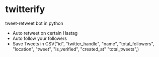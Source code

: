 # twitterify

tweet-retweet bot in python

- Auto retweet on certain Hastag
- Auto follow your followers
- Save Tweets in CSV("id", "twitter_handle", "name", "total_followers", "location", "tweet", "is_verified", "created_at" "total_tweets",)